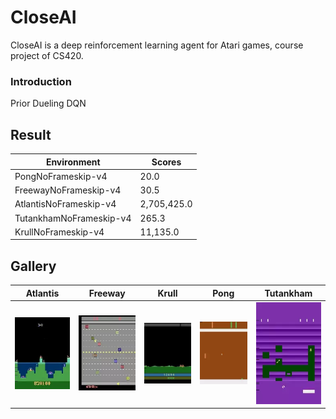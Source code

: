 # CloseAI
CloseAI is a deep reinforcement learning agent for Atari games, course project of CS420.

### Introduction

Prior Dueling DQN

## Result

| Environment             | Scores    |
| ----------------------- | --------- |
| PongNoFrameskip-v4      | 20.0      |
| FreewayNoFrameskip-v4   | 30.5      |
| AtlantisNoFrameskip-v4  | 2,705,425.0 |
| TutankhamNoFrameskip-v4 | 265.3     |
| KrullNoFrameskip-v4     | 11,135.0   |

## Gallery

|                   Atlantis                   |                   Freeway                   |                     Krull                     |                   Pong                   |                   Tutankham                   |
| :------------------------------------------: | :-----------------------------------------: | :-------------------------------------------: | :--------------------------------------: | :-------------------------------------------: |
| ![](result/webp/AtlantisNoFrameskip-v4.webp) | ![](result/webp/FreewayNoFrameskip-v4.webp) | ![](result/webp/KrullNoFrameskip-v4.mp4.webp) | ![](result/webp/PongNoFrameskip-v4.webp) | ![](result/webp/TutankhamNoFrameskip-v4.webp) |

